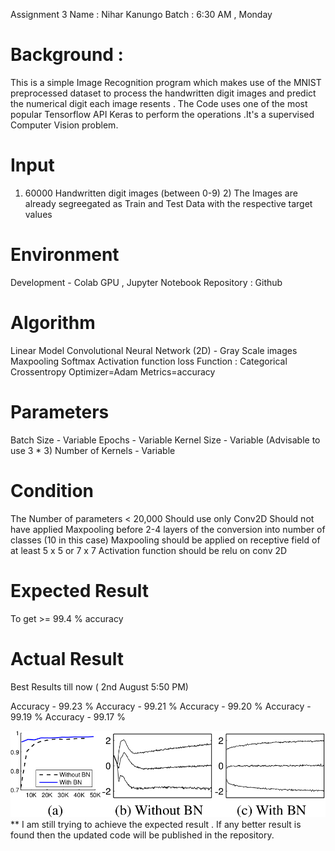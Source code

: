 

Assignment 3
Name : Nihar Kanungo Batch : 6:30 AM , Monday

Background :
===========

This is a simple Image Recognition program which makes use of the MNIST preprocessed dataset to process the handwritten digit images and predict the numerical digit each image resents . The Code uses one of the most popular Tensorflow API Keras to perform the operations .It's a supervised Computer Vision problem.

Input
===========
1) 60000 Handwritten digit images (between 0-9) 2) The Images are already segreegated as Train and Test Data with the respective target values

Environment
===========
Development - Colab GPU , Jupyter Notebook
Repository : Github

Algorithm
===========
Linear Model 
Convolutional Neural Network (2D) - Gray Scale images
Maxpooling 
Softmax Activation function
loss Function : Categorical Crossentropy
Optimizer=Adam
Metrics=accuracy

Parameters
===========
Batch Size - Variable 
Epochs - Variable
Kernel Size - Variable (Advisable to use 3 * 3)
Number of Kernels - Variable 

Condition
===========
The Number of parameters < 20,000
Should use only Conv2D
Should not have applied Maxpooling before 2-4 layers of the conversion into number of classes (10 in this case)
Maxpooling should be applied on receptive field of at least 5 x 5 or 7 x 7
Activation function should be relu on conv 2D

Expected Result
===========
To get >= 99.4 % accuracy

Actual Result
===========
Best Results till now ( 2nd August 5:50 PM)

Accuracy - 99.23 %
Accuracy - 99.21 %
Accuracy - 99.20 %
Accuracy - 99.19 %
Accuracy - 99.17 %


![](Assignment4/images/BN1.png)
** I am still trying to achieve the expected result . If any better result is found then the updated code will be published in the repository.
